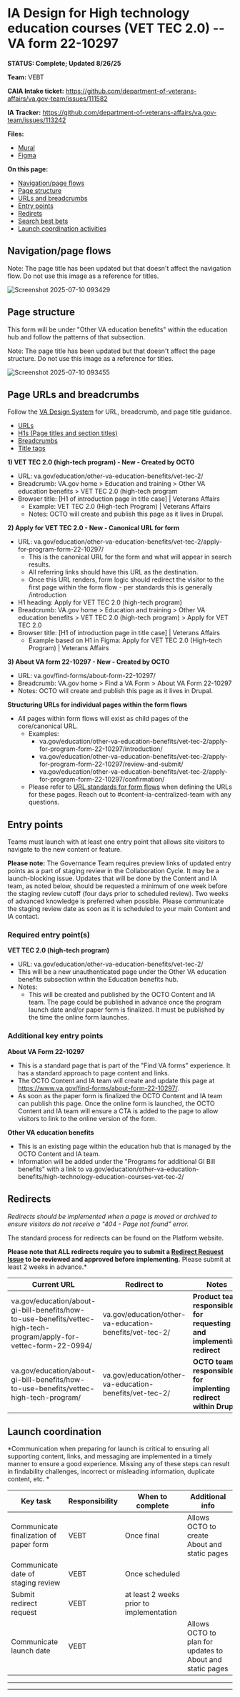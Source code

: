 # IA Design for High technology education courses (VET TEC 2.0) -- VA form 22-10297 
**STATUS: Complete; Updated 8/26/25**

**Team:** VEBT

**CAIA Intake ticket:**
https://github.com/department-of-veterans-affairs/va.gov-team/issues/111582

**IA Tracker:** 
https://github.com/department-of-veterans-affairs/va.gov-team/issues/113242

**Files:**
- [Mural](https://app.mural.co/t/departmentofveteransaffairs9999/m/departmentofveteransaffairs9999/1741952923569/292ec62768ccf39d097e94a278b65fea8e58b736)
- [Figma](https://www.figma.com/design/16Nm7LglbF1lCKBxdphRKk/VEBT-Form-22-10297--HITECH-VETS-Program--VET-TEC-2.0-?node-id=0-1&t=dWNWNxVO8S549B1I-1)

**On this page:**
- [Navigation/page flows](#flows)
- [Page structure](#map)
- [URLs and breadcrumbs](#url)
- [Entry points](#nav)
- [Redirets](#redirects)
- [Search best bets](#bestbets)
- [Launch coordination activities](#launch)


## <a name="flows"></a>Navigation/page flows <br>
Note: The page title has been updated but that doesn't affect the navigation flow. Do not use this image as a reference for titles. 

![Screenshot 2025-07-10 093429](https://github.com/user-attachments/assets/d65ee2d4-de53-4cda-a56b-92b3073b27e0)


## <a name="map"></a>Page structure<br>
This form will be under "Other VA education benefits" within the education hub and follow the patterns of that subsection. 

Note: The page title has been updated but that doesn't affect the page structure. Do not use this image as a reference for titles. 


![Screenshot 2025-07-10 093455](https://github.com/user-attachments/assets/31d57867-93b8-4c42-8407-989721ab1114)



## <a name="url"></a>Page URLs and breadcrumbs
Follow the [VA Design System](https://design.va.gov/) for URL, breadcrumb, and page title guidance.  
- [URLs](https://design.va.gov/components/url-standards/)
- [H1s (Page titles and section titles)](https://design.va.gov/content-style-guide/page-titles-and-section-titles)
- [Breadcrumbs](https://design.va.gov/components/breadcrumbs)
- [Title tags](https://design.va.gov/content-style-guide/title-tags)

**1) VET TEC 2.0 (high-tech program) - New - Created by OCTO**
- URL: va.gov/education/other-va-education-benefits/vet-tec-2/
- Breadcrumb: VA.gov home > Education and training > Other VA education benefits > VET TEC 2.0 (high-tech program 
- Browser title: [H1 of introduction page in title case] | Veterans Affairs
    - Example: VET TEC 2.0 (High-tech Program) | Veterans Affairs
    - Notes: OCTO will create and publish this page as it lives in Drupal.

**2) Apply for VET TEC 2.0 - New - Canonical URL for form**
- URL: va.gov/education/other-va-education-benefits/vet-tec-2/apply-for-program-form-22-10297/
  - This is the canonical URL for the form and what will appear in search results.
  - All referring links should have this URL as the destination.
  - Once this URL renders, form logic should redirect the visitor to the first page within the form flow - per standards this is generally /introduction  
- H1 heading: Apply for VET TEC 2.0 (high-tech program)
- Breadcrumb: VA.gov home > Education and training > Other VA education benefits > VET TEC 2.0 (high-tech program) > Apply for VET TEC 2.0
- Browser title: [H1 of introduction page in title case] | Veterans Affairs
    - Example based on H1 in Figma: Apply for VET TEC 2.0 (High-tech Program) | Veterans Affairs

**3) About VA form 22-10297 - New - Created by OCTO**
- URL: va.gov/find-forms/about-form-22-10297/
- Breadcrumb: VA.gov home > Find a VA Form > About VA Form 22-10297
- Notes: OCTO will create and publish this page as it lives in Drupal.

**Structuring URLs for individual pages within the form flows**
- All pages within form flows will exist as child pages of the core/canonical URL.
  - Examples:
      - va.gov/education/other-va-education-benefits/vet-tec-2/apply-for-program-form-22-10297/introduction/
      - va.gov/education/other-va-education-benefits/vet-tec-2/apply-for-program-form-22-10297/review-and-submit/
      - va.gov/education/other-va-education-benefits/vet-tec-2/apply-for-program-form-22-10297/confirmation/
  - Please refer to [URL standards for form flows](https://design.va.gov/components/url-standards/#guidelines-for-urls-in-form-flows) when defining the URLs for these pages.  Reach out to #content-ia-centralized-team with any questions.



## <a name="nav"></a>Entry points <br>

Teams must launch with at least one entry point that allows site visitors to navigate to the new content or feature. 

**Please note:** The Governance Team requires preview links of updated entry points as a part of staging review in the Collaboration Cycle. It may be a launch-blocking issue. Updates that will be done by the Content and IA team, as noted below, should be requested a minimum of one week before the staging review cutoff (four days prior to scheduled review). Two weeks of advanced knowledge is preferred when possible. Please communicate the staging review date as soon as it is scheduled to your main Content and IA contact. 

### Required entry point(s)

**VET TEC 2.0 (high-tech program)**
  - URL: va.gov/education/other-va-education-benefits/vet-tec-2/
  - This will be a new unauthenticated page under the Other VA education benefits subsection within the Education benefits hub.
  - Notes:
    - This will be created and published by the OCTO Content and IA team. The page could be published in advance once the program launch date and/or paper form is finalized. It must be published by the time the online form launches. 

### Additional key entry points

**About VA Form 22-10297**
- This is a standard page that is part of the "Find VA forms" experience. It has a standard approach to page content and links.
- The OCTO Content and IA team will create and update this page at https://www.va.gov/find-forms/about-form-22-10297/.  
- As soon as the paper form is finalized the OCTO Content and IA team can publish this page. Once the online form is launched, the OCTO Content and IA team will ensure a CTA is added to the page to allow visitors to link to the online version of the form.

**Other VA education benefits**
- This is an existing page within the education hub that is managed by the OCTO Content and IA team.
- Information will be added under the "Programs for additional GI Bill benefits" with a link to va.gov/education/other-va-education-benefits/high-technology-education-courses-vet-tec-2/

##  <a name="redirects"></a>Redirects <br>
*Redirects should be implemented when a page is moved or archived to ensure visitors do not receive a "404 - Page not found" error.*

The standard process for redirects can be found on the Platform website. 

**Please note that ALL redirects require you to submit a [Redirect Request Issue](https://github.com/department-of-veterans-affairs/va.gov-team/issues/new?template=redirect-request.md) to be reviewed and approved before implementing.** Please submit at least 2 weeks in advance.*  

| Current URL | Redirect to | Notes |
|----------|----------|----------|
| va.gov/education/about-gi-bill-benefits/how-to-use-benefits/vettec-high-tech-program/apply-for-vettec-form-22-0994/ | va.gov/education/other-va-education-benefits/vet-tec-2/ | **Product team responsible for requesting and implementing redirect** |
| va.gov/education/about-gi-bill-benefits/how-to-use-benefits/vettec-high-tech-program/ | va.gov/education/other-va-education-benefits/vet-tec-2/ | **OCTO team responsible for implenting redirect within Drupal** |


## <a name="launch"></a>Launch coordination <br>
*Communication when preparing for launch is critical to ensuring all supporting content, links, and messaging are implemented in a timely manner to ensure a good experience. Missing any of these steps can result in findability challenges, incorrect or misleading information, duplicate content, etc. *

| Key task | Responsibility | When to complete | Additional info |
| --- | --- | --- | --- |
| Communicate finalization of paper form | VEBT | Once final | Allows OCTO to create About and static pages |
| Communicate date of staging review | VEBT | Once scheduled |
| Submit redirect request | VEBT | at least 2 weeks prior to implementation | |
| Communicate launch date | VEBT | | Allows OCTO to plan for updates to About and static pages |





<hr>
<hr>
